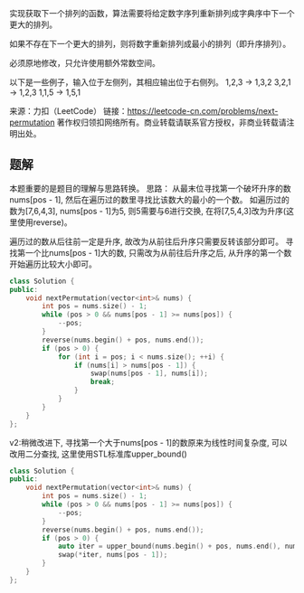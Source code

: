 实现获取下一个排列的函数，算法需要将给定数字序列重新排列成字典序中下一个更大的排列。

如果不存在下一个更大的排列，则将数字重新排列成最小的排列（即升序排列）。

必须原地修改，只允许使用额外常数空间。

以下是一些例子，输入位于左侧列，其相应输出位于右侧列。
1,2,3 → 1,3,2
3,2,1 → 1,2,3
1,1,5 → 1,5,1

来源：力扣（LeetCode）
链接：https://leetcode-cn.com/problems/next-permutation
著作权归领扣网络所有。商业转载请联系官方授权，非商业转载请注明出处。

## 题解

本题重要的是题目的理解与思路转换。
思路：
从最末位寻找第一个破坏升序的数nums[pos - 1], 然后在遍历过的数里寻找比该数大的最小的一个数。
如遍历过的数为[7,6,4,3], nums[pos - 1]为5, 则5需要与6进行交换, 在将[7,5,4,3]改为升序(这里使用reverse)。

遍历过的数从后往前一定是升序, 故改为从前往后升序只需要反转该部分即可。
寻找第一个比nums[pos - 1]大的数, 只需改为从前往后升序之后, 从升序的第一个数开始遍历比较大小即可。

```c++
class Solution {
public:
    void nextPermutation(vector<int>& nums) {
        int pos = nums.size() - 1;
        while (pos > 0 && nums[pos - 1] >= nums[pos]) {
            --pos;
        }
        reverse(nums.begin() + pos, nums.end());
        if (pos > 0) {
            for (int i = pos; i < nums.size(); ++i) {
                if (nums[i] > nums[pos - 1]) {
                    swap(nums[pos - 1], nums[i]);
                    break;
                }
            }
        }
    }
};
```

v2:稍微改进下, 寻找第一个大于nums[pos - 1]的数原来为线性时间复杂度, 可以改用二分查找, 这里使用STL标准库upper_bound()

```c++
class Solution {
public:
    void nextPermutation(vector<int>& nums) {
        int pos = nums.size() - 1;
        while (pos > 0 && nums[pos - 1] >= nums[pos]) {
            --pos;
        }
        reverse(nums.begin() + pos, nums.end());
        if (pos > 0) {
            auto iter = upper_bound(nums.begin() + pos, nums.end(), nums[pos - 1]);
            swap(*iter, nums[pos - 1]);
        }
    }
};
```
